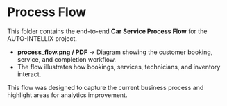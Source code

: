 # Process Flow

This folder contains the end-to-end **Car Service Process Flow** for the AUTO-INTELLIX project.

- **process_flow.png / PDF** → Diagram showing the customer booking, service, and completion workflow.
- The flow illustrates how bookings, services, technicians, and inventory interact.

This flow was designed to capture the current business process and highlight areas for analytics improvement.
